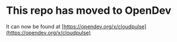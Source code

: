 # This repo has moved to OpenDev

It can now be found at [https://opendev.org/x/cloudpulse](https://opendev.org/x/cloudpulse)
